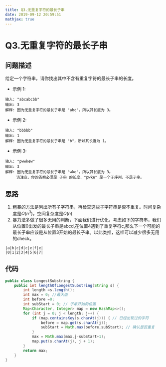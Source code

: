 ```yaml
---
title: Q3.无重复字符的最长子串
date: 2019-09-12 20:59:51
mathjax: true
---
```

# Q3.无重复字符的最长子串

## 问题描述

给定一个字符串，请你找出其中不含有重复字符的最长子串的长度。

* 示例 1:

```
输入: "abcabcbb"
输出: 3 
解释: 因为无重复字符的最长子串是 "abc"，所以其长度为 3。
```

* 示例 2:

```
输入: "bbbbb"
输出: 1
解释: 因为无重复字符的最长子串是 "b"，所以其长度为 1。
```

* 示例 3:

```
输入: "pwwkew"
输出: 3
解释: 因为无重复字符的最长子串是 "wke"，所以其长度为 3。
     请注意，你的答案必须是 子串 的长度，"pwke" 是一个子序列，不是子串。
```

## 思路

1. 粗暴的方法是列出所有子字符串，再检查这些子字符串是否不重复。时间复杂度是$O(n^3)$，空间复杂度是$O(n)$
2. 暴力法多做了很多无用的判断，下面我们进行优化，考虑如下的字符串，我们从位置0出发的最长子串是abcd,在位置4遇到了重复字符c,那么下一个可能的最长子串应该是从位置3开始的最长子串。以此类推，这样可以减少很多无用的check。

```
|a|b|c|d|c|e|f|e|
|0|1|2|3|4|5|6|7|
```

## 代码

```java
public class LongestSubstring {
    public int lengthOfLongestSubstring(String s) {
        int length =s.length();
        int max = 0; //最大值
        int before =0;
        int subStart = 0; // 子串开始的位置
        Map<Character, Integer> map = new HashMap<>();
        for (int j = 0; j < length; j++) {
            if (map.containsKey(s.charAt(j))) { // 已经出现过的字符
                before = map.get(s.charAt(j));
                subStart = Math.max(before,subStart); // 确认是否重复
            }
            max = Math.max(max,j-subStart+1);
            map.put(s.charAt(j), j + 1);
        }
        return max;
    }
}
```